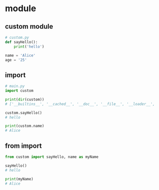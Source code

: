 # module

## custom module

```python
# custom.py
def sayHello():
    print('hello')

name = 'Alice'
age = '25'
```

## import

```python
# main.py
import custom

print(dir(custom))
# ['__builtins__', '__cached__', '__doc__', '__file__', '__loader__', '__name__', '__package__', '__spec__', 'age', 'name', 'sayHello']

custom.sayHello()
# hello

print(custom.name)
# Alice
```

## from import

```python
from custom import sayHello, name as myName

sayHello()
# hello

print(myName)
# Alice
```
